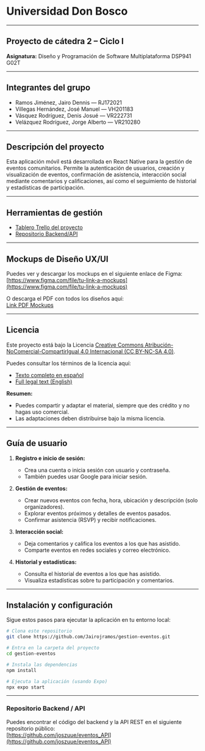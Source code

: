 # Universidad Don Bosco

---

## Proyecto de cátedra 2 – Ciclo I  
**Asignatura:** Diseño y Programación de Software Multiplataforma DSP941 G02T

---

## Integrantes del grupo

- Ramos Jiménez, Jairo Dennis — RJ172021  
- Villegas Hernández, José Manuel — VH201183  
- Vásquez Rodríguez, Denis Josué — VR222731  
- Velázquez Rodríguez, Jorge Alberto — VR210280  

---

## Descripción del proyecto

Esta aplicación móvil está desarrollada en React Native para la gestión de eventos comunitarios. Permite la autenticación de usuarios, creación y visualización de eventos, confirmación de asistencia, interacción social mediante comentarios y calificaciones, así como el seguimiento de historial y estadísticas de participación.

---

## Herramientas de gestión

- [Tablero Trello del proyecto](https://trello.com/b/6oAN3uOT/proyecto-dps)  
- [Repositorio Backend/API](https://github.com/joszuue/eventos_API)

---

## Mockups de Diseño UX/UI

Puedes ver y descargar los mockups en el siguiente enlace de Figma:  
[https://www.figma.com/file/tu-link-a-mockups](https://www.figma.com/file/tu-link-a-mockups)  

O descarga el PDF con todos los diseños aquí:  
[Link PDF Mockups](https://github.com/Jairojramos/gestion-eventos/blob/main/mockups/Proyecto_Gestion_Eventos_Mockups.pdf)  

---

## Licencia

Este proyecto está bajo la Licencia [Creative Commons Atribución-NoComercial-CompartirIgual 4.0 Internacional (CC BY-NC-SA 4.0)](https://creativecommons.org/licenses/by-nc-sa/4.0/deed.es).

Puedes consultar los términos de la licencia aquí:  
- [Texto completo en español](https://creativecommons.org/licenses/by-nc-sa/4.0/deed.es)
- [Full legal text (English)](https://creativecommons.org/licenses/by-nc-sa/4.0/legalcode)

**Resumen:**  
- Puedes compartir y adaptar el material, siempre que des crédito y no hagas uso comercial.
- Las adaptaciones deben distribuirse bajo la misma licencia.

---

## Guía de usuario

1. **Registro e inicio de sesión:**  
   - Crea una cuenta o inicia sesión con usuario y contraseña.  
   - También puedes usar Google para iniciar sesión.

2. **Gestión de eventos:**  
   - Crear nuevos eventos con fecha, hora, ubicación y descripción (solo organizadores).  
   - Explorar eventos próximos y detalles de eventos pasados.  
   - Confirmar asistencia (RSVP) y recibir notificaciones.

3. **Interacción social:**  
   - Deja comentarios y califica los eventos a los que has asistido.  
   - Comparte eventos en redes sociales y correo electrónico.

4. **Historial y estadísticas:**  
   - Consulta el historial de eventos a los que has asistido.  
   - Visualiza estadísticas sobre tu participación y comentarios.

---

## Instalación y configuración

Sigue estos pasos para ejecutar la aplicación en tu entorno local:

```bash
# Clona este repositorio
git clone https://github.com/Jairojramos/gestion-eventos.git

# Entra en la carpeta del proyecto
cd gestion-eventos

# Instala las dependencias
npm install

# Ejecuta la aplicación (usando Expo)
npx expo start
```

---

### Repositorio Backend / API

Puedes encontrar el código del backend y la API REST en el siguiente repositorio público:  
[https://github.com/joszuue/eventos_API](https://github.com/joszuue/eventos_API)
